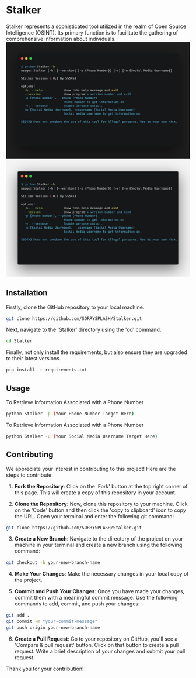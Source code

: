 # Stalker
Stalker represents a sophisticated tool utilized in the realm of Open Source Intelligence (OSINT). Its primary function is to facilitate the gathering of comprehensive information about individuals.
![StalkerExampleDark](./images/-hdark.png#gh-dark-mode-only)
![StalkerExampleLight](./images/-hlight.png#gh-light-mode-only)

## Installation
Firstly, clone the GitHub repository to your local machine.
```bash
git clone https://github.com/SORRYSPLASH/Stalker.git
```
Next, navigate to the 'Stalker' directory using the 'cd' command.
```bash
cd Stalker
```
Finally, not only install the requirements, but also ensure they are upgraded to their latest versions.
```bash
pip install -r requirements.txt
```
## Usage
To Retrieve Information Associated with a Phone Number
```bash
python Stalker -p (Your Phone Number Target Here)
```
To Retrieve Information Associated with a Phone Number
```bash
python Stalker -u (Your Social Media Username Target Here)
```

## Contributing
We appreciate your interest in contributing to this project! Here are the steps to contribute:

1. **Fork the Repository**: Click on the 'Fork' button at the top right corner of this page. This will create a copy of this repository in your account.

2. **Clone the Repository**: Now, clone this repository to your machine. Click on the 'Code' button and then click the 'copy to clipboard' icon to copy the URL. Open your terminal and enter the following git command:

```bash
git clone https://github.com/SORRYSPLASH/Stalker.git
```

3. **Create a New Branch**: Navigate to the directory of the project on your machine in your terminal and create a new branch using the following command:

```bash
git checkout -b your-new-branch-name
```

4. **Make Your Changes**: Make the necessary changes in your local copy of the project.

5. **Commit and Push Your Changes**: Once you have made your changes, commit them with a meaningful commit message. Use the following commands to add, commit, and push your changes:

```bash
git add .
git commit -m "your-commit-message"
git push origin your-new-branch-name
```

6. **Create a Pull Request**: Go to your repository on GitHub, you'll see a 'Compare & pull request' button. Click on that button to create a pull request. Write a brief description of your changes and submit your pull request.

Thank you for your contribution!
